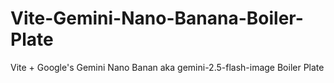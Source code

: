 # Vite-Gemini-Nano-Banana-Boiler-Plate
Vite + Google's Gemini Nano Banan aka gemini-2.5-flash-image Boiler Plate
